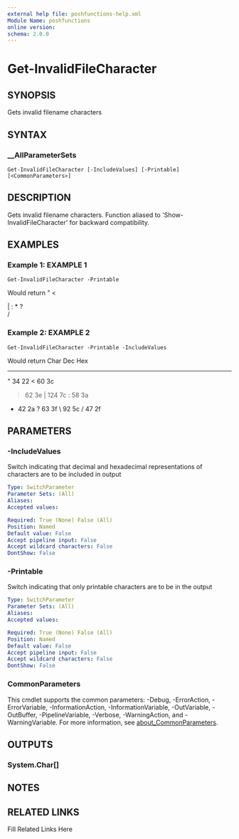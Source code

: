 ```yaml
---
external help file: poshfunctions-help.xml
Module Name: poshfunctions
online version: 
schema: 2.0.0
---
```


# Get-InvalidFileCharacter

## SYNOPSIS

Gets invalid filename characters

## SYNTAX

### __AllParameterSets

```
Get-InvalidFileCharacter [-IncludeValues] [-Printable] [<CommonParameters>]
```

## DESCRIPTION

Gets invalid filename characters.
Function aliased to 'Show-InvalidFileCharacter'
for backward compatibility.


## EXAMPLES

### Example 1: EXAMPLE 1

```
Get-InvalidFileCharacter -Printable
```

Would return
"
<
>
|
:
*
?
\
/





### Example 2: EXAMPLE 2

```
Get-InvalidFileCharacter -Printable -IncludeValues
```

Would return
Char Dec Hex
---- --- ---
   "  34 22
   <  60 3c
   >  62 3e
   | 124 7c
   :  58 3a
   *  42 2a
   ?  63 3f
   \  92 5c
   /  47 2f






## PARAMETERS

### -IncludeValues

Switch indicating that decimal and hexadecimal representations of characters are to be included in output

```yaml
Type: SwitchParameter
Parameter Sets: (All)
Aliases: 
Accepted values: 

Required: True (None) False (All)
Position: Named
Default value: False
Accept pipeline input: False
Accept wildcard characters: False
DontShow: False
```

### -Printable

Switch indicating that only printable characters are to be in the output

```yaml
Type: SwitchParameter
Parameter Sets: (All)
Aliases: 
Accepted values: 

Required: True (None) False (All)
Position: Named
Default value: False
Accept pipeline input: False
Accept wildcard characters: False
DontShow: False
```


### CommonParameters

This cmdlet supports the common parameters: -Debug, -ErrorAction, -ErrorVariable, -InformationAction, -InformationVariable, -OutVariable, -OutBuffer, -PipelineVariable, -Verbose, -WarningAction, and -WarningVariable. For more information, see [about_CommonParameters](http://go.microsoft.com/fwlink/?LinkID=113216).

## OUTPUTS

### System.Char[]



## NOTES



## RELATED LINKS

Fill Related Links Here

